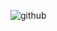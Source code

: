 ![github](https://user-images.githubusercontent.com/83856972/170288684-ee1d21ba-3de3-4dd8-90f7-b77b0b4340e8.png)

<!-- - 👋 Hi, I’m @aylafiryal -->
<!-- - 👀 I’m interested in ... -->
<!-- - 🌱 I’m currently learning ... -->
<!-- - 💞️ I’m looking to collaborate on ... -->
<!-- - 📫 How to reach me ... -->

<!---
aylafiryal/aylafiryal is a ✨ special ✨ repository because its `README.md` (this file) appears on your GitHub profile.
You can click the Preview link to take a look at your changes.
--->

